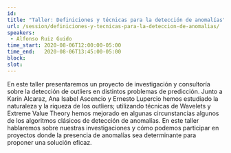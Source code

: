 ```yaml
---
id: 
title: "Taller: Definiciones y técnicas para la detección de anomalías"
url: /session/definiciones-y-tecnicas-para-la-deteccion-de-anomalias/
speakers:
 - Alfonso Ruiz Guido
time_start: 2020-08-06T12:00:00-05:00
time_end:   2020-08-06T13:45:00-05:00
block: 
slot: 
---
```


En este taller presentaremos un proyecto de investigación y consultoría sobre la detección de outliers en distintos problemas de predicción. Junto a Karin Alcaraz, Ana Isabel Ascencio y Ernesto Lupercio hemos estudiado la naturaleza y la riqueza de los outliers; utilizando técnicas de Wavelets y Extreme Value Theory hemos mejorado en algunas circunstancias algunos de los algoritmos clásicos de detección de anomalías. En este taller hablaremos sobre nuestras investigaciones y cómo podemos participar en proyectos donde la presencia de anomalías sea determinante para proponer una solución eficaz.